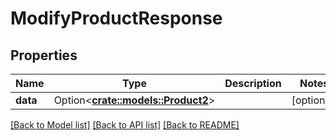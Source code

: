 # ModifyProductResponse

## Properties

Name | Type | Description | Notes
------------ | ------------- | ------------- | -------------
**data** | Option<[**crate::models::Product2**](Product_2.md)> |  | [optional]

[[Back to Model list]](../README.md#documentation-for-models) [[Back to API list]](../README.md#documentation-for-api-endpoints) [[Back to README]](../README.md)


